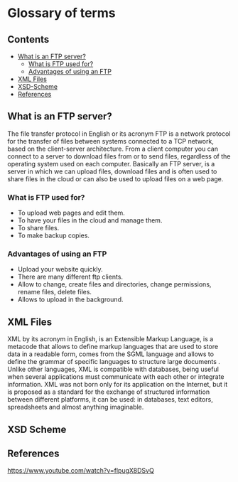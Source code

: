 # Glossary of terms

## Contents

- [What is an FTP server?](#What-is-an-FTP-server)
	- [What is FTP used for?](#What-is-FTP-used-for)
	- [Advantages of using an FTP](#Advantages-of-using-an-FTP)
- [XML Files](#XML-Files)
- [XSD-Scheme](#XSD-Scheme)
- [References](#References)

## What is an FTP server?

The file transfer protocol in English or its acronym FTP is a network protocol for the transfer of files between systems connected to a TCP network, based on the client-server architecture. From a client computer you can connect to a server to download files from or to send files, regardless of the operating system used on each computer. Basically an FTP server, is a server in which we can upload files, download files and is often used to share files in the cloud or can also be used to upload files on a web page.

### What is FTP used for?

- To upload web pages and edit them.
- To have your files in the cloud and manage them.
- To share files.
- To make backup copies.

### Advantages of using an FTP

- Upload your website quickly.
- There are many different ftp clients.
- Allow to change, create files and directories, change permissions, rename files, delete files.
- Allows to upload in the background.

## XML Files

XML by its acronym in English, is an Extensible Markup Language, is a metacode that allows to define markup languages that are used to store data in a readable form, comes from the SGML language and allows to define the grammar of specific languages to structure large documents . Unlike other languages, XML is compatible with databases, being useful when several applications must communicate with each other or integrate information. XML was not born only for its application on the Internet, but it is proposed as a standard for the exchange of structured information between different platforms, it can be used: in databases, text editors, spreadsheets and almost anything imaginable.



## XSD Scheme

## References

https://www.youtube.com/watch?v=flpugX8DSvQ

<!--stackedit_data:
eyJoaXN0b3J5IjpbNzQxNjE4MjMzLDE4NjM3MTc2MzEsLTEzNz
g2NDc0NTgsLTE0MzUwNTM2MjYsMTk2MjM1MDgwN119
-->